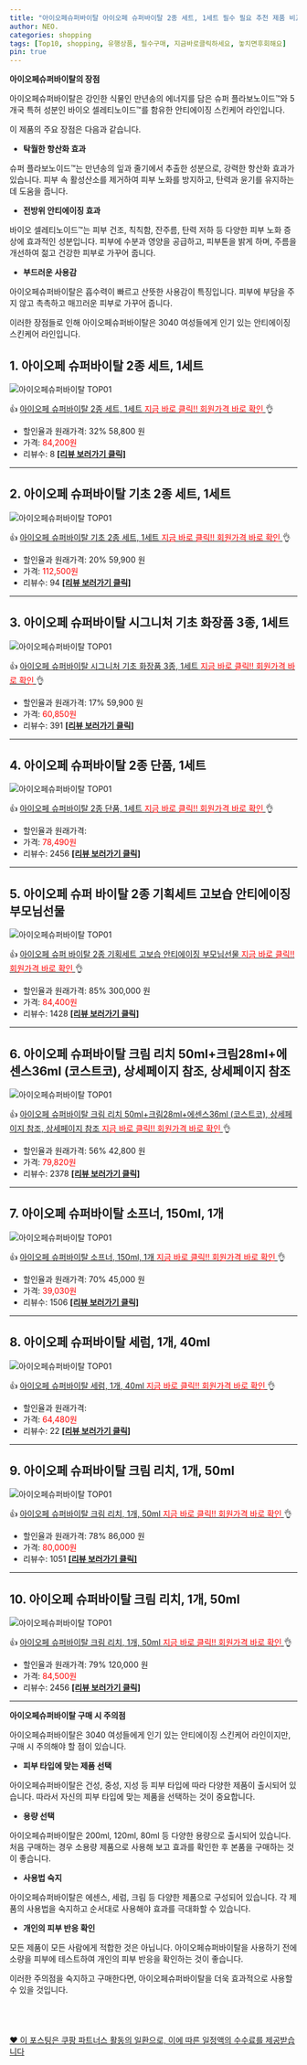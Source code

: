 ```yaml
---
title: "아이오페슈퍼바이탈 아이오페 슈퍼바이탈 2종 세트, 1세트 필수 필요 추천 제품 비교 최저 가격 비교 장점 구매 후기 구매평"
author: NEO.
categories: shopping
tags: [Top10, shopping, 유행상품, 필수구매, 지금바로클릭하세요, 놓치면후회해요]
pin: true
---
```

**아이오페슈퍼바이탈의 장점**

아이오페슈퍼바이탈은 강인한 식물인 만년송의 에너지를 담은 슈퍼 플라보노이드™와 5개국 특허 성분인 바이오 셀레티노이드™를 함유한 안티에이징 스킨케어 라인입니다.

이 제품의 주요 장점은 다음과 같습니다.

* **탁월한 항산화 효과**

슈퍼 플라보노이드™는 만년송의 잎과 줄기에서 추출한 성분으로, 강력한 항산화 효과가 있습니다. 피부 속 활성산소를 제거하여 피부 노화를 방지하고, 탄력과 윤기를 유지하는 데 도움을 줍니다.

* **전방위 안티에이징 효과**

바이오 셀레티노이드™는 피부 건조, 칙칙함, 잔주름, 탄력 저하 등 다양한 피부 노화 증상에 효과적인 성분입니다. 피부에 수분과 영양을 공급하고, 피부톤을 밝게 하며, 주름을 개선하여 젊고 건강한 피부로 가꾸어 줍니다.

* **부드러운 사용감**

아이오페슈퍼바이탈은 흡수력이 빠르고 산뜻한 사용감이 특징입니다. 피부에 부담을 주지 않고 촉촉하고 매끄러운 피부로 가꾸어 줍니다.

이러한 장점들로 인해 아이오페슈퍼바이탈은 3040 여성들에게 인기 있는 안티에이징 스킨케어 라인입니다.

   

## 1. 아이오페 슈퍼바이탈 2종 세트, 1세트

![아이오페슈퍼바이탈 TOP01](https://thumbnail10.coupangcdn.com/thumbnails/remote/490x490ex/image/vendor_inventory/8d4c/b78a5ee3924c357597bd21488c27f8794007dbe2e286798eeb47f6a11e1b.png)


👍 [아이오페 슈퍼바이탈 2종 세트, 1세트 <font color=red> 지금 바로 클릭!! 회원가격 바로 확인 </font> ](https://link.coupang.com/re/AFFSDP?lptag=AF3617701&subid=GithubCoopas&pageKey=7679589499&traceid=V0-153&itemId=17427916535&vendorItemId=87906663097) 👌 


- 할인율과 원래가격: 32%  58,800   원
- 가격: <span style='color:red'>84,200원</span>
- 리뷰수: 8  [**[리뷰 보러가기 클릭]**](https://link.coupang.com/re/AFFSDP?lptag=AF3617701&subid=GithubCoopas&pageKey=7679589499&traceid=V0-153&itemId=17427916535&vendorItemId=87906663097)

---


   

## 2. 아이오페 슈퍼바이탈 기초 2종 세트, 1세트

![아이오페슈퍼바이탈 TOP01](https://thumbnail8.coupangcdn.com/thumbnails/remote/490x490ex/image/rs_quotation_api/vbqe1kky/317fb92e42e343c48bbf11599f113ada.jpg)


👍 [아이오페 슈퍼바이탈 기초 2종 세트, 1세트 <font color=red> 지금 바로 클릭!! 회원가격 바로 확인 </font> ](https://link.coupang.com/re/AFFSDP?lptag=AF3617701&subid=GithubCoopas&pageKey=7141727050&traceid=V0-153&itemId=17932165037&vendorItemId=85094017628) 👌 


- 할인율과 원래가격: 20%  59,900   원
- 가격: <span style='color:red'>112,500원</span>
- 리뷰수: 94  [**[리뷰 보러가기 클릭]**](https://link.coupang.com/re/AFFSDP?lptag=AF3617701&subid=GithubCoopas&pageKey=7141727050&traceid=V0-153&itemId=17932165037&vendorItemId=85094017628)

---


   

## 3. 아이오페 슈퍼바이탈 시그니처 기초 화장품 3종, 1세트

![아이오페슈퍼바이탈 TOP01](https://thumbnail10.coupangcdn.com/thumbnails/remote/490x490ex/image/retail/images/1333830501895680-a108c0e7-4a04-44b0-ac0f-c151bfb868f0.jpg)


👍 [아이오페 슈퍼바이탈 시그니처 기초 화장품 3종, 1세트 <font color=red> 지금 바로 클릭!! 회원가격 바로 확인 </font> ](https://link.coupang.com/re/AFFSDP?lptag=AF3617701&subid=GithubCoopas&pageKey=6718037372&traceid=V0-153&itemId=15618114096&vendorItemId=77763866680) 👌 


- 할인율과 원래가격: 17%  59,900   원
- 가격: <span style='color:red'>60,850원</span>
- 리뷰수: 391  [**[리뷰 보러가기 클릭]**](https://link.coupang.com/re/AFFSDP?lptag=AF3617701&subid=GithubCoopas&pageKey=6718037372&traceid=V0-153&itemId=15618114096&vendorItemId=77763866680)

---


   

## 4. 아이오페 슈퍼바이탈 2종 단품, 1세트

![아이오페슈퍼바이탈 TOP01](https://thumbnail7.coupangcdn.com/thumbnails/remote/490x490ex/image/vendor_inventory/images/2018/04/09/14/6/74c74f24-21d5-4ea7-b76d-2017edbdc7db.jpg)


👍 [아이오페 슈퍼바이탈 2종 단품, 1세트 <font color=red> 지금 바로 클릭!! 회원가격 바로 확인 </font> ](https://link.coupang.com/re/AFFSDP?lptag=AF3617701&subid=GithubCoopas&pageKey=51797877&traceid=V0-153&itemId=183307303&vendorItemId=87927713215) 👌 


- 할인율과 원래가격: 
- 가격: <span style='color:red'>78,490원</span>
- 리뷰수: 2456  [**[리뷰 보러가기 클릭]**](https://link.coupang.com/re/AFFSDP?lptag=AF3617701&subid=GithubCoopas&pageKey=51797877&traceid=V0-153&itemId=183307303&vendorItemId=87927713215)

---


   

## 5. 아이오페 슈퍼 바이탈 2종 기획세트 고보습 안티에이징 부모님선물

![아이오페슈퍼바이탈 TOP01](https://thumbnail8.coupangcdn.com/thumbnails/remote/490x490ex/image/vendor_inventory/2862/f182cce575bd056396b6735d9a15668368d539755177d211ea2c38772c97.jpg)


👍 [아이오페 슈퍼 바이탈 2종 기획세트 고보습 안티에이징 부모님선물 <font color=red> 지금 바로 클릭!! 회원가격 바로 확인 </font> ](https://link.coupang.com/re/AFFSDP?lptag=AF3617701&subid=GithubCoopas&pageKey=7635079349&traceid=V0-153&itemId=20272467560&vendorItemId=79935751461) 👌 


- 할인율과 원래가격: 85%  300,000   원
- 가격: <span style='color:red'>84,400원</span>
- 리뷰수: 1428  [**[리뷰 보러가기 클릭]**](https://link.coupang.com/re/AFFSDP?lptag=AF3617701&subid=GithubCoopas&pageKey=7635079349&traceid=V0-153&itemId=20272467560&vendorItemId=79935751461)

---


   

## 6. 아이오페 슈퍼바이탈 크림 리치 50ml+크림28ml+에센스36ml (코스트코), 상세페이지 참조, 상세페이지 참조

![아이오페슈퍼바이탈 TOP01](https://thumbnail10.coupangcdn.com/thumbnails/remote/490x490ex/image/vendor_inventory/0a6c/0c1481c3cd259833b038675f069a56d8db475c16fab0d7ea214e2c051715.jpg)


👍 [아이오페 슈퍼바이탈 크림 리치 50ml+크림28ml+에센스36ml (코스트코), 상세페이지 참조, 상세페이지 참조 <font color=red> 지금 바로 클릭!! 회원가격 바로 확인 </font> ](https://link.coupang.com/re/AFFSDP?lptag=AF3617701&subid=GithubCoopas&pageKey=7456986344&traceid=V0-153&itemId=19427447804&vendorItemId=88013950490) 👌 


- 할인율과 원래가격: 56%  42,800   원
- 가격: <span style='color:red'>79,820원</span>
- 리뷰수: 2378  [**[리뷰 보러가기 클릭]**](https://link.coupang.com/re/AFFSDP?lptag=AF3617701&subid=GithubCoopas&pageKey=7456986344&traceid=V0-153&itemId=19427447804&vendorItemId=88013950490)

---


   

## 7. 아이오페 슈퍼바이탈 소프너, 150ml, 1개

![아이오페슈퍼바이탈 TOP01](https://thumbnail9.coupangcdn.com/thumbnails/remote/490x490ex/image/vendor_inventory/4d7d/62a817ec78f7b8cac4cff1191e635d6bf888607d47996acbf1db3c85c19c.png)


👍 [아이오페 슈퍼바이탈 소프너, 150ml, 1개 <font color=red> 지금 바로 클릭!! 회원가격 바로 확인 </font> ](https://link.coupang.com/re/AFFSDP?lptag=AF3617701&subid=GithubCoopas&pageKey=4972389618&traceid=V0-153&itemId=6604043606&vendorItemId=87906678621) 👌 


- 할인율과 원래가격: 70%  45,000   원
- 가격: <span style='color:red'>39,030원</span>
- 리뷰수: 1506  [**[리뷰 보러가기 클릭]**](https://link.coupang.com/re/AFFSDP?lptag=AF3617701&subid=GithubCoopas&pageKey=4972389618&traceid=V0-153&itemId=6604043606&vendorItemId=87906678621)

---


   

## 8. 아이오페 슈퍼바이탈 세럼, 1개, 40ml

![아이오페슈퍼바이탈 TOP01](https://thumbnail6.coupangcdn.com/thumbnails/remote/490x490ex/image/retail/images/761716012322272-c927ae2d-0e11-4b8b-90a0-ca808e48eba2.png)


👍 [아이오페 슈퍼바이탈 세럼, 1개, 40ml <font color=red> 지금 바로 클릭!! 회원가격 바로 확인 </font> ](https://link.coupang.com/re/AFFSDP?lptag=AF3617701&subid=GithubCoopas&pageKey=215534805&traceid=V0-153&itemId=659583000&vendorItemId=4708703677) 👌 


- 할인율과 원래가격: 
- 가격: <span style='color:red'>64,480원</span>
- 리뷰수: 22  [**[리뷰 보러가기 클릭]**](https://link.coupang.com/re/AFFSDP?lptag=AF3617701&subid=GithubCoopas&pageKey=215534805&traceid=V0-153&itemId=659583000&vendorItemId=4708703677)

---


   

## 9. 아이오페 슈퍼바이탈 크림 리치, 1개, 50ml

![아이오페슈퍼바이탈 TOP01](https://thumbnail9.coupangcdn.com/thumbnails/remote/490x490ex/image/vendor_inventory/ace2/7c62052589cd91082cc2f37e33404368e392d3f6fe6f4721e081eaa9eac7.jpg)


👍 [아이오페 슈퍼바이탈 크림 리치, 1개, 50ml <font color=red> 지금 바로 클릭!! 회원가격 바로 확인 </font> ](https://link.coupang.com/re/AFFSDP?lptag=AF3617701&subid=GithubCoopas&pageKey=6616490906&traceid=V0-153&itemId=17771338180&vendorItemId=87946091235) 👌 


- 할인율과 원래가격: 78%  86,000   원
- 가격: <span style='color:red'>80,000원</span>
- 리뷰수: 1051  [**[리뷰 보러가기 클릭]**](https://link.coupang.com/re/AFFSDP?lptag=AF3617701&subid=GithubCoopas&pageKey=6616490906&traceid=V0-153&itemId=17771338180&vendorItemId=87946091235)

---


   

## 10. 아이오페 슈퍼바이탈 크림 리치, 1개, 50ml

![아이오페슈퍼바이탈 TOP01](https://thumbnail6.coupangcdn.com/thumbnails/remote/490x490ex/image/vendor_inventory/1798/919acf6a43fc9d674feb7c2ede25c22e5fca76b822b14db2ddbcf98e9564.png)


👍 [아이오페 슈퍼바이탈 크림 리치, 1개, 50ml <font color=red> 지금 바로 클릭!! 회원가격 바로 확인 </font> ](https://link.coupang.com/re/AFFSDP?lptag=AF3617701&subid=GithubCoopas&pageKey=6616490906&traceid=V0-153&itemId=20838957112&vendorItemId=87906723044) 👌 


- 할인율과 원래가격: 79%  120,000   원
- 가격: <span style='color:red'>84,500원</span>
- 리뷰수: 2456  [**[리뷰 보러가기 클릭]**](https://link.coupang.com/re/AFFSDP?lptag=AF3617701&subid=GithubCoopas&pageKey=6616490906&traceid=V0-153&itemId=20838957112&vendorItemId=87906723044)

---
**아이오페슈퍼바이탈 구매 시 주의점**

아이오페슈퍼바이탈은 3040 여성들에게 인기 있는 안티에이징 스킨케어 라인이지만, 구매 시 주의해야 할 점이 있습니다.

* **피부 타입에 맞는 제품 선택**

아이오페슈퍼바이탈은 건성, 중성, 지성 등 피부 타입에 따라 다양한 제품이 출시되어 있습니다. 따라서 자신의 피부 타입에 맞는 제품을 선택하는 것이 중요합니다.

* **용량 선택**

아이오페슈퍼바이탈은 200ml, 120ml, 80ml 등 다양한 용량으로 출시되어 있습니다. 처음 구매하는 경우 소용량 제품으로 사용해 보고 효과를 확인한 후 본품을 구매하는 것이 좋습니다.

* **사용법 숙지**

아이오페슈퍼바이탈은 에센스, 세럼, 크림 등 다양한 제품으로 구성되어 있습니다. 각 제품의 사용법을 숙지하고 순서대로 사용해야 효과를 극대화할 수 있습니다.

* **개인의 피부 반응 확인**

모든 제품이 모든 사람에게 적합한 것은 아닙니다. 아이오페슈퍼바이탈을 사용하기 전에 소량을 피부에 테스트하여 개인의 피부 반응을 확인하는 것이 좋습니다.

이러한 주의점을 숙지하고 구매한다면, 아이오페슈퍼바이탈을 더욱 효과적으로 사용할 수 있을 것입니다.<br><br><br><br><br> [ ❤  이 포스팅은 쿠팡 파트너스 활동의 일환으로, 이에 따른 일정액의 수수료를 제공받습니다](https://link.coupang.com/a/bcEFyh)